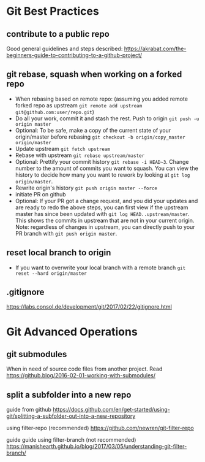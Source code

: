 # Git Best Practices

## contribute to a public repo
Good general guidelines and steps described:
https://akrabat.com/the-beginners-guide-to-contributing-to-a-github-project/

## git rebase, squash when working on a forked repo

* When rebasing based on remote repo: (assuming you added remote forked repo as upstream `git remote add upstream git@github.com:user/repo.git`)
* Do all your work, commit it and stash the rest. Push to origin `git push -u origin master`
* Optional: To be safe, make a copy of the current state of your origin/master before rebasing `git checkout -b origin/copy_master origin/master`
* Update upstream `git fetch upstream`
* Rebase with upstream `git rebase upstream/master`
* Optional: Prettify your commit history `git rebase -i HEAD~3`. Change number to the amount of commits you want to squash. You can view the history to decide how many you want to rework by looking at `git log origin/master`.
* Rewrite origin's history `git push origin master --force` 
* initiate PR on github
* Optional: If your PR got a change request, and you did your updates and are ready to redo the above steps, you can first view if the upstream master has since been updated with `git log HEAD..upstream/master`. This shows the commits in upstream that are not in your current origin. Note: regardless of changes in upstream, you can directly push to your PR branch with `git push origin master`.

## reset local branch to origin

* If you want to overwrite your local branch with a remote branch `git reset --hard origin/master`

## .gitignore
https://labs.consol.de/development/git/2017/02/22/gitignore.html

# Git Advanced Operations
## git submodules
When in need of source code files from another project. Read https://github.blog/2016-02-01-working-with-submodules/

## split a subfolder into a new repo
guide from github https://docs.github.com/en/get-started/using-git/splitting-a-subfolder-out-into-a-new-repository

using filter-repo (recommended) https://github.com/newren/git-filter-repo

guide guide using filter-branch (not recommended) https://manishearth.github.io/blog/2017/03/05/understanding-git-filter-branch/

